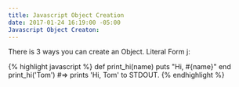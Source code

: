 ```yaml
---
title: Javascript Object Creation
date: 2017-01-24 16:19:00 -05:00
Javascript Object Creaton: 
---
```


There is 3 ways you can create an Object.
Literal Form j:

{% highlight javascript %}
def print_hi(name)
  puts "Hi, #{name}"
end
print_hi('Tom')
#=> prints 'Hi, Tom' to STDOUT.
{% endhighlight %}